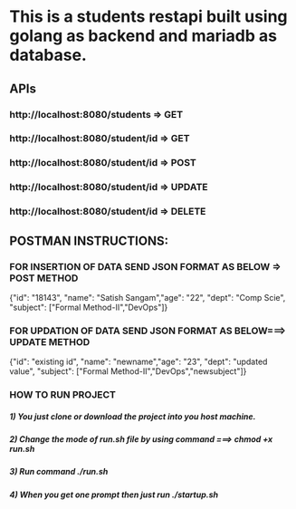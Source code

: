 # This is a students restapi built using golang as backend and mariadb as database.

## APIs

### http://localhost:8080/students => GET
### http://localhost:8080/student/id => GET
### http://localhost:8080/student/id => POST
### http://localhost:8080/student/id => UPDATE
### http://localhost:8080/student/id => DELETE


## POSTMAN INSTRUCTIONS:
### FOR INSERTION OF DATA SEND JSON FORMAT AS BELOW => POST METHOD

{"id": "18143", "name": "Satish Sangam","age": "22", "dept": "Comp Scie", "subject": ["Formal Method-II","DevOps"]}

### FOR UPDATION OF DATA SEND JSON FORMAT AS BELOW===> UPDATE METHOD
{"id": "existing id", "name": "newname","age": "23", "dept": "updated value", "subject": ["Formal Method-II","DevOps","newsubject"]}


### HOW TO RUN PROJECT
##### 1) You just clone or download the project into you host machine.
##### 2) Change the mode of run.sh file by using command ===> chmod +x run.sh
##### 3) Run command ./run.sh
##### 4) When you get one prompt then just run ./startup.sh
